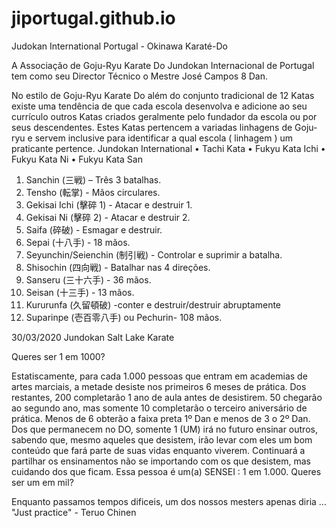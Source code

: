 # jiportugal.github.io
Judokan International Portugal - Okinawa Karaté-Do


A Associação de Goju-Ryu Karate Do Jundokan Internacional de Portugal tem como seu Director Técnico o Mestre José Campos 8 Dan.

No estilo de Goju-Ryu Karate Do além do conjunto tradicional de 12 Katas existe uma tendência de que cada escola desenvolva e adicione ao seu currículo outros Katas criados geralmente pelo fundador da escola ou por seus descendentes. Estes Katas pertencem a variadas linhagens de Goju-ryu e servem inclusive para identificar a qual escola ( linhagem ) um praticante pertence.
Jundokan International
• Tachi Kata
• Fukyu Kata Ichi
• Fukyu Kata Ni
• Fukyu Kata San

1. Sanchin (三戦) – Três 3 batalhas.
2. Tensho (転掌) - Mãos circulares.
3. Gekisai Ichi (擊碎 1) - Atacar e destruir 1.
4. Gekisai Ni (擊碎 2) - Atacar e destruir 2.
5. Saifa (碎破) - Esmagar e destruir.
6. Sepai (十八手) - 18 mãos.
7. Seyunchin/Seienchin (制引戦) - Controlar e suprimir a batalha.
8. Shisochin (四向戦) - Batalhar nas 4 direções.
9. Sanseru (三十六手) - 36 mãos.
10. Seisan (十三手) - 13 mãos.
11. Kururunfa (久留頓破) -conter e destruir/destruir abruptamente
12. Suparinpe (壱百零八手) ou Pechurin- 108 mãos.

30/03/2020
Jundokan Salt Lake Karate


Queres ser 1 em 1000?

Estatiscamente, para cada 1.000 pessoas que entram em academias de artes marciais, a metade desiste nos primeiros 6 meses de prática.
Dos restantes, 200 completarão 1 ano de aula antes de desistirem.
50 chegarão ao segundo ano, mas somente 10 completarão o terceiro aniversário de prática.
Menos de 6 obterão a faixa preta 1º Dan e menos de 3 o 2º Dan.
Dos que permanecem no DO, somente 1 (UM) irá no futuro ensinar outros, sabendo que, mesmo aqueles que desistem, irão levar com eles um bom conteúdo que fará parte de suas vidas enquanto viverem.
Continuará a partilhar os ensinamentos não se importando com os que desistem, mas cuidando dos que ficam.
Essa pessoa é um(a) SENSEI : 1 em 1.000.
Queres ser um em mil? 

Enquanto passamos tempos dificeis, um dos nossos mesters apenas diria ... "Just practice" - Teruo Chinen
